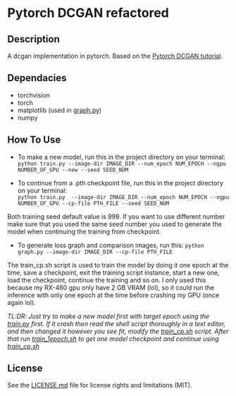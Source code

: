 # Pytorch DCGAN refactored
## Description
A dcgan implementation in pytorch. Based on the [Pytorch DCGAN tutorial](https://pytorch.org/tutorials/beginner/dcgan_faces_tutorial.html).

## Dependacies
* torchvision
* torch
* matplotlib (used in [graph.py](graph.py))
* numpy
## How To Use 
* To make a new model, run this in the project directory on your terminal:  
`python train.py --image-dir IMAGE_DIR --num_epoch NUM_EPOCH --ngpu NUMBER_OF_GPU --new --seed SEED_NUM`

* To continue from a .pth checkpoint file, run this in the project directory on your terminal:   
`python train.py  --image-dir IMAGE_DIR --num_epoch NUM_EPOCH --ngpu NUMBER_OF_GPU --cp-file PTH_FILE --seed SEED_NUM`

Both training seed default value is 999. If you want to use different number make sure that you used the same seed number you used to generate the model when continuing the training from checkpoint.

* To generate loss graph and comparison images, run this:
`python graph.py --image-dir IMAGE_DIR --cp-file PTH_FILE`

The train_cp.sh script is used to train the model by doing it one epoch at the time, save a checkpoint, exit the training script instance, start a new one, load the checkpoint, continue the training and so on. I only used this because my RX-460 gpu only have 2 GB VRAM (lol), so it could run the inference with only one epoch at the time before crashing my GPU (once again lol). 

*TL:DR: Just try to make a new model first with target epoch using the [train.py](train.py) first. If it crash then read the shell script thoroughly in a text editor, and then changed it however you see fit, modify the [train_cp.sh](train_cp.sh) script. After that run [train_1epoch.sh](train_1epoch.sh) to get one model checkpoint and continue using [train_cp.sh](train_cp.sh)*

## License
See the [LICENSE.md](LICENSE.md) file for license rights and limitations (MIT).